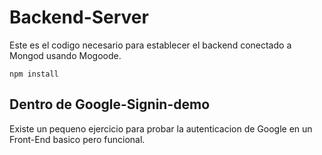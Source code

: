 # Backend-Server

Este es el codigo necesario para establecer el backend conectado a Mongod usando Mogoode.

````
npm install
````

## Dentro de Google-Signin-demo
Existe un pequeno ejercicio para probar la autenticacion de Google en un Front-End basico pero funcional.